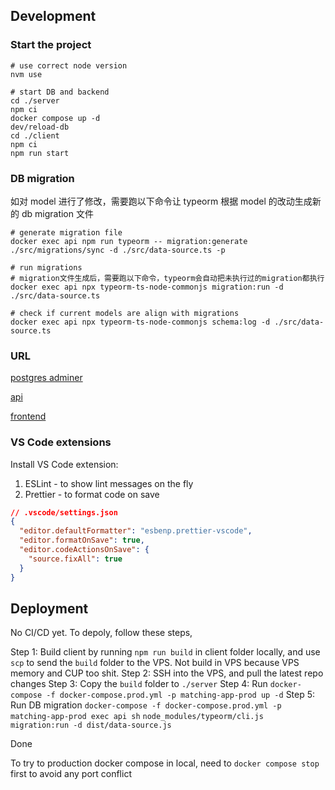 ## Development

### Start the project

```
# use correct node version
nvm use

# start DB and backend
cd ./server
npm ci
docker compose up -d
dev/reload-db
cd ./client
npm ci
npm run start

```

### DB migration

如对 model 进行了修改，需要跑以下命令让 typeorm 根据 model 的改动生成新的 db migration 文件

```
# generate migration file
docker exec api npm run typeorm -- migration:generate ./src/migrations/sync -d ./src/data-source.ts -p

# run migrations
# migration文件生成后，需要跑以下命令，typeorm会自动把未执行过的migration都执行
docker exec api npx typeorm-ts-node-commonjs migration:run -d ./src/data-source.ts

# check if current models are align with migrations
docker exec api npx typeorm-ts-node-commonjs schema:log -d ./src/data-source.ts
```

### URL

[postgres adminer](http://localhost:8080/?pgsql=db&username=postgres&db=matching_app&ns=public)

[api](http://localhost:4000)

[frontend](http://localhost:3000)

### VS Code extensions

Install VS Code extension:

1. ESLint - to show lint messages on the fly
2. Prettier - to format code on save

```json
// .vscode/settings.json
{
  "editor.defaultFormatter": "esbenp.prettier-vscode",
  "editor.formatOnSave": true,
  "editor.codeActionsOnSave": {
    "source.fixAll": true
  }
}
```

## Deployment

No CI/CD yet. To depoly, follow these steps,

Step 1:
Build client by running `npm run build` in client folder locally, and use `scp` to send the `build` folder to the VPS.
Not build in VPS because VPS memory and CUP too shit.
Step 2:
SSH into the VPS, and pull the latest repo changes
Step 3:
Copy the `build` folder to `./server`
Step 4:
Run `docker-compose -f docker-compose.prod.yml -p matching-app-prod up -d`
Step 5:
Run DB migration
`docker-compose -f docker-compose.prod.yml -p matching-app-prod exec api sh`
`node_modules/typeorm/cli.js migration:run -d dist/data-source.js`

Done

To try to production docker compose in local, need to `docker compose stop` first to avoid any port conflict
